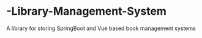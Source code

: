 # -Library-Management-System
A library for storing SpringBoot and Vue based book management systems
